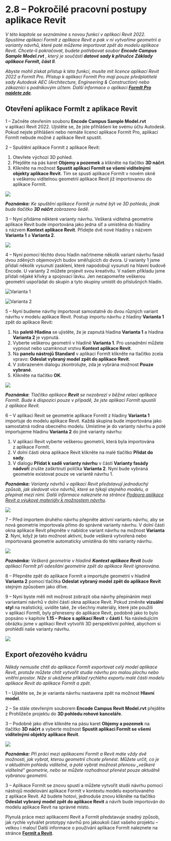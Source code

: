 # 2.8 – Pokročilé pracovní postupy aplikace Revit

_V této kapitole se seznámíme s novou funkcí v aplikaci Revit 2022\. Spustíme aplikaci FormIt z aplikace Revit a pak v ní vytvoříme geometrii a varianty návrhů, které poté můžeme importovat zpět do modelu aplikace Revit. Chcete-li pokračovat, budete potřebovat soubor_ _**Encode Campus Sample Model.rvt**_ _, který je součástí_ _**datové sady k příručce Základy aplikace FormIt, část II**._

_Abyste mohli získat přístup k této funkci, musíte mít licence aplikací Revit 2022 a FormIt Pro. Přístup k aplikaci FormIt Pro mají pouze předplatitelé sady Autodesk AEC (Architecture, Engineering & Construction) nebo zákazníci s podnikovým účtem. Další informace o aplikaci_ [_**FormIt Pro najdete zde**_](https://formit.autodesk.com/#pro-callout)_._

## Otevření aplikace FormIt z aplikace Revit

1 – Začněte otevřením souboru **Encode Campus Sample Model.rvt** v aplikaci Revit 2022. Ujistěte se, že jste přihlášeni ke svému účtu Autodesk. Pokud nejste přihlášeni nebo nemáte licenci aplikace FormIt Pro, aplikaci FormIt nebude možné z aplikace Revit spustit.

2 – Spuštění aplikace FormIt z aplikace Revit:

1. Otevřete výchozí 3D pohled.
2. Přejděte na pás karet **Objemy a pozemek** a klikněte na tlačítko **3D náčrt**.
3. Klikněte na možnost **Spustit aplikaci FormIt se všemi viditelnými objekty aplikace Revit**. Tím se spustí aplikace FormIt v novém okně s veškerou viditelnou geometrií aplikace Revit již importovanou do aplikace FormIt.

![](<../../.gitbook/assets/0 (22).png>)

_**Poznámka:**_ _Ke spuštění aplikace FormIt je nutné být ve 3D pohledu, jinak bude tlačítko_ _**3D náčrt**_ _zobrazeno šedě._

3 – Nyní přidáme některé varianty návrhu. Veškerá viditelná geometrie aplikace Revit bude importována jako jedna síť a umístěna do hladiny s názvem **Kontext aplikace Revit**. Přidejte dvě nové hladiny s názvem **Varianta 1** a **Varianta 2**.

![](<../../.gitbook/assets/1 (23) (1).png>)

4 – Nyní pomocí těchto dvou hladin načrtneme několik variant návrhu fasád dvou zděných objemových budov směřujících do dvora. U varianty 1 jsme přidali několik vysunutí zasklení, které napodobují vysunutí na hlavní budově Encode. U varianty 2 můžete projevit svou kreativitu. V našem příkladu jsme přidali nějaké křivky a spojovací lávku. Jen nezapomeňte veškerou geometrii uspořádat do skupin a tyto skupiny umístit do příslušných hladin.

![Varianta 1](<../../.gitbook/assets/2 (23) (1).png>)

![Varianta 2](<../../.gitbook/assets/3 (20) (1).png>)

5 – Nyní budeme návrhy importovat samostatně do dvou různých variant návrhu v modelu aplikace Revit. Postup importu návrhu z hladiny **Varianta 1** zpět do aplikace Revit:

1. Na **paletě Hladina** se ujistěte, že je zapnutá hladina **Varianta 1** a hladina **Varianta 2** je vypnutá.
2. Vyberte veškerou geometrii v hladině **Varianta 1**. Pro usnadnění můžete vypnout nebo uzamknout vrstvu **Kontext aplikace Revit**.
3. Na **panelu nástrojů Standard** v aplikaci FormIt klikněte na tlačítko zcela vpravo: **Odeslat vybraný model zpět do aplikace Revit**.
4. V zobrazeném dialogu zkontrolujte, zda je vybrána možnost **Pouze vybrané**.
5. Klikněte na tlačítko **OK**.

![](<../../.gitbook/assets/4 (19) (1).png>)

_**Poznámka**_: _Tlačítko aplikace_ _**Revit**_ _se nezobrazí v běžné relaci aplikace FormIt. Bude k dispozici pouze v případě, že jste aplikaci FormIt spustili z aplikace Revit._

6 – V aplikaci Revit se geometrie aplikace FormIt z hladiny **Varianta 1** importuje do modelu aplikace Revit. Každá skupina bude importována jako samostatná rodina obecného modelu. Umístíme je do varianty návrhu a poté importujeme hladinu **Varianta 2** do jiné varianty návrhu:

1. V aplikaci Revit vyberte veškerou geometrii, která byla importována z aplikace FormIt.
2. V dolní části okna aplikace Revit klikněte na malé tlačítko **Přidat do sady**.
3. V dialogu **Přidat k sadě varianty návrhu** v části **Varianty fasády nádvoří** zrušte zaškrtnutí políčka **Varianta 2**. Nyní bude vybraná geometrie existovat pouze ve variantě návrhu 1.

_**Poznámka:**_ _Varianty návrhů v aplikaci Revit představují jednoduchý způsob, jak sledovat více návrhů, které se týkají stejného modelu, a přepínat mezi nimi. Další informace naleznete na stránce_ [_Podpora aplikace Revit a výukové materiály k možnostem návrhu_](https://knowledge.autodesk.com/support/revit-products/learn-explore/caas/CloudHelp/cloudhelp/2021/ENU/Revit-Model/files/GUID-D48B1E7E-BC34-414E-85BD-790F199BB2C0-htm.html)_._

![](<../../.gitbook/assets/5 (18).png>)

7 – Před importem druhého návrhu přepněte aktivní variantu návrhu, aby se nová geometrie importovala přímo do správné varianty návrhu. V dolní části okna aplikace Revit přepněte v nabídce variant návrhu na možnost **Varianta 2**. Nyní, když je tato možnost aktivní, bude veškerá vytvořená nebo importovaná geometrie automaticky umístěna do této varianty návrhu.

![](<../../.gitbook/assets/6 (15).png>)

_**Poznámka:**_ _Veškerá geometrie v hladině_ _**Kontext aplikace Revit**_ _bude aplikací FormIt při odesílání geometrie zpět do aplikace Revit ignorována._

8 – Přepněte zpět do aplikace FormIt a importujte geometrii v hladině **Varianta 2** pomocí tlačítka **Odeslat vybraný model zpět do aplikace Revit** stejným způsobem jako dříve.

9 – Nyní byste měli mít možnost zobrazit oba návrhy přepínáním mezi variantami návrhů v dolní části okna aplikace Revit. Pokud změníte **vizuální styl** na realistický, uvidíte také, že všechny materiály, které jste použili v aplikaci FormIt, byly přeneseny do aplikace Revit, podobně jako to bylo popsáno v kapitole **1.15 – Práce s aplikací Revit** v **části I**. Na následujícím obrázku jsme v aplikaci Revit vytvořili 3D perspektivní pohled, abychom si prohlédli naše varianty návrhu.

![](<../../.gitbook/assets/7 (10).png>)

## Export ořezového kvádru

_Někdy nemusíte chtít do aplikace FormIt exportovat celý model aplikace Revit, protože můžete chtít vytvořit studie návrhu pro malou plochu nebo vnitřní prostor. Níže si ukážeme příklad rychlého exportu malé části modelu aplikace Revit do aplikace FormIt a zpět._

1 – Ujistěte se, že je varianta návrhu nastavena zpět na možnost **Hlavní model**.

2 – Se stále otevřeným souborem **Encode Campus Revit Model.rvt** přejděte z Prohlížeče projektu do **3D pohledu rohové kanceláře**.

3 – Podobně jako dříve klikněte na pásu karet **Objemy a pozemek** na tlačítko **3D náčrt** a vyberte možnost **Spustit aplikaci FormIt se všemi viditelnými objekty aplikace Revit**.

![](<../../.gitbook/assets/8 (10) (1).png>)

_**Poznámka:**_ _Při práci mezi aplikacemi FormIt a Revit máte vždy dvě možnosti, jak vybrat, kterou geometrii chcete přenést. Můžete určit, co je v aktuálním pohledu viditelné, a poté vybrat možnost přenosu „veškeré viditelné“ geometrie, nebo se můžete rozhodnout přenést pouze aktuálně vybranou geometrii._

3 – Aplikace FormIt se znovu spustí a můžete vytvořit studii návrhu pomocí nástrojů modelování aplikace FormIt v kontextu modelu exportovaného z aplikace Revit. Až budete hotovi, jednoduše znovu klikněte na tlačítko **Odeslat vybraný model zpět do aplikace Revit** a návrh bude importován do modelu aplikace Revit na správné místo.

Plynulá práce mezi aplikacemi Revit a FormIt představuje snadný způsob, jak rychle vytvářet prototypy návrhů pro jakoukoli část vašeho projektu – velkou i malou! Další informace o používání aplikace FormIt naleznete na stránce [**FormIt a Revit**](https://formit.autodesk.com/page/formit-revit#:\~:text=FormIt%20Groups%20become%20Revit%20Mass,using%20Revit%202018%20and%20newer.).
